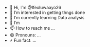 - 👋 Hi, I’m @Ifeoluwaayo26
- 👀 I’m interested in getting thngs done
- 🌱 I’m currently learning Data analysis
- 💞️ I’m 
- 📫 How to reach me ...
- 😄 Pronouns: ...
- ⚡ Fun fact: ...

<!---
Ifeoluwaayo26/Ifeoluwaayo26 is a ✨ special ✨ repository because its `README.md` (this file) appears on your GitHub profile.
You can click the Preview link to take a look at your changes.
--->
